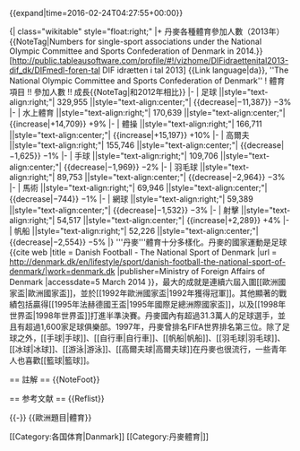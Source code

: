 {{expand|time=2016-02-24T04:27:55+00:00}}

{| class="wikitable" style="float:right;"
|+ 丹麥各種體育參加人數（2013年）{{NoteTag|Numbers for single-sport associations under the National Olympic Committee and Sports Confederation of Denmark in 2014.}}<ref name="medlemstal">[http://public.tableausoftware.com/profile/#!/vizhome/DIFidraettenital2013-dif_dk/DIFmedl-foren-tal DIF idrætten i tal 2013] {{Link language|da}}, ''The National Olympic Committee and Sports Confederation of Denmark''</ref>
! 體育項目 !! 參加人數 !! 成長{{NoteTag|和2012年相比}}
|-
| 足球 ||style="text-align:right;"| 329,955 ||style="text-align:center;"| {{decrease|−11,387}} −3%
|-
| 水上體育 ||style="text-align:right;"| 170,639 ||style="text-align:center;"| {{increase|+14,709}} +9%
|-
| 體操 ||style="text-align:right;"| 166,711 ||style="text-align:center;"| {{increase|+15,197}} +10%
|-
| 高爾夫 ||style="text-align:right;"| 155,746 ||style="text-align:center;"| {{decrease|−1,625}} −1%
|-
| 手球 ||style="text-align:right;"| 109,706 ||style="text-align:center;"| {{decrease|−1,969}} −2%
|-
| 羽毛球 ||style="text-align:right;"| 89,753 ||style="text-align:center;"| {{decrease|−2,964}} −3%
|-
| 馬術 ||style="text-align:right;"| 69,946 ||style="text-align:center;"| {{decrease|−744}} −1%
|-
| 網球 ||style="text-align:right;"| 59,389 ||style="text-align:center;"| {{decrease|−1,532}} −3%
|-
| 射擊 ||style="text-align:right;"| 54,517 ||style="text-align:center;"| {{increase|+2,289}} +4%
|-
| 帆船 ||style="text-align:right;"| 52,226 ||style="text-align:center;"| {{decrease|−2,554}} −5%
|}
'''丹麥'''體育十分多樣化。丹麥的國家運動是足球<ref>{{cite web |title = Danish Football - The National Sport of Denmark |url = http://denmark.dk/en/lifestyle/sport/danish-football-the-national-sport-of-denmark/|work=denmark.dk |publisher=Ministry of Foreign Affairs of Denmark |accessdate=5 March 2014 }}</ref>，最大的成就是連續六屆入圍[[歐洲國家盃|歐洲國家盃]]，並於[[1992年歐洲國家盃|1992年獲得冠軍]]。其他顯著的戰績包括贏得[[1995年法赫德國王盃|1995年國際足總洲際國家盃]]，以及[[1998年世界盃|1998年世界盃]]打進半準決賽。丹麥國內有超過31.3萬人的足球選手，並且有超過1,600家足球俱樂部。1997年，丹麥曾排名FIFA世界排名第三位。除了足球之外，[[手球|手球]]、[[自行車|自行車]]、[[帆船|帆船]]、[[羽毛球|羽毛球]]、[[冰球|冰球]]、[[游泳|游泳]]、[[高爾夫球|高爾夫球]]在丹麥也很流行，一些青年人也喜歡[[籃球|籃球]]。

== 註解 ==
{{NoteFoot}}

== 参考文献 ==
{{Reflist}}

{{-}}
{{歐洲題目|體育}}

[[Category:各国体育|Danmark]]
[[Category:丹麥體育|]]